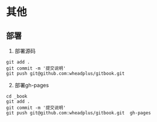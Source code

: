 # 其他

## 部署

1. 部署源码
```
git add .
git commit -m '提交说明'
git push git@github.com:wheadplus/gitbook.git
```

2. 部署gh-pages
```
cd _book
git add .
git commit -m '提交说明'
git push git@github.com:wheadplus/gitbook.git  gh-pages
```

